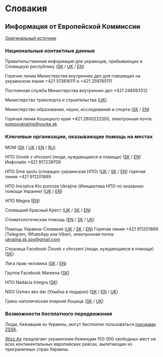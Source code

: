 # Словакия
## Информация от Европейской Коммиссии

[Оригинальный источник](https://ec.europa.eu/info/strategy/priorities-2019-2024/stronger-europe-world/eu-solidarity-ukraine/eu-assistance-ukraine/information-people-fleeing-war-ukraine_ru)

### Национальные контактные данные

Правительственная информация для украинцев, прибывающих в Словацкую республику ([SK](https://ua.gov.sk/sk.html?csrt=8918819930045023225) / [UK](https://ua.gov.sk/?csrt=8918819930045023225) / [EN](https://ua.gov.sk/en.html))

Горячие линии Министерства внутренних дел для говорящих на украинском языке +421 513816111 и +421 259765111

Постоянная служба Министерства внутренних дел +421 248593312

Министерство транспорта и строительства ([UK](https://pomocpreukrajinu.sk/))

Министерство образования, науки, исследований и спорта ([SK](https://www.minedu.sk/29993-sk/situacia-na-ukrajine/) / [EN](https://www.minedu.sk/about-the-ministry/))

Горячая линия Кошицкого края +421 2800222550,  электронная почта pomocukrajine@vucke.sk

### Ключевые организации, оказывающие помощь на местах

МОМ  ([SK](https://www.mic.iom.sk/sk/novinky/757-info-ukrajina.html) / [UK](https://www.mic.iom.sk/sk/novinky/760-informatsiya-ukrayina.html) / [EN](https://www.mic.iom.sk/en/news/758-info-ukraine.html) / [RU](https://www.mic.iom.sk/ru/2015-02-03-14-35-35/759-info-situacija-v-ukraine.html))

НПО človek v ohrození (люди, нуждающиеся в помощи) ([SK](https://clovekvohrozeni.sk/) / [EN](https://clovekvohrozeni.sk/help-to-ukraine/)) Инфолайн +421 917239708

НПО Sme spolu (словацко-украинская НПО) ([UK](https://smespolu.org/ua/%d0%b4%d1%96%d1%8f%d0%bb%d1%8c%d0%bd%d1%96%d1%81%d1%82%d1%8c/%d0%b4%d0%be%d0%bf%d0%be%d0%bc%d0%be%d0%b3%d0%b0-%d0%b6%d0%b5%d1%80%d1%82%d0%b2%d0%b0%d0%bc-%d0%b2%d0%be%d0%b9%d0%bd%d0%b8-%d0%b2-%d1%83%d0%ba%d1%80%d0%b0%d1%97%d0%bd%d1%96/) / [SK](https://smespolu.org/aktivity/pomoc-obetiam-vojny-na-ukrajine/) / [EN](https://smespolu.org/en/activities/helping-victims-of-the-war-in-ukraine/))  горячая линия +421 911201889

НПО Iniciativa Kto pomoze Ukrajine (Инициатива НПО по оказанию помощи Украине) ([UK](https://www.helpukraine.sk/ua/) / [EN](https://www.helpukraine.sk/))

НПО Magna ([EN](https://www.magna.org/en/news/we-distribute-medical-aid/))

Словацкий Красный Крест ([UK](https://redcross.sk/ukraine-info-ua/) / [SK](https://redcross.sk/ukraine-info-sk/) / [EN](https://redcross.sk/ukraine-info-sk/))

Стоматологическая помощь ([EN](https://www.stomatolog.help/?fbclid=IwAR1SLeIdIKICkw34vqlxzJcncjWcpHoAx21cXAO8PW4v-iIhGkBMkcvgsc8) / [SK](https://www.stomatolog.help/sk) / [UK](https://www.stomatolog.help/ua))

Помощь Украина-Словакия ([UK](https://smespolu.org/ua/) / [SK](https://smespolu.org/) / [EN](https://smespolu.org/en/)) Горячая линия +421 911201889 (Telegram, WhatsApp или Viber), электронная почта: ukrajina.sk.sos@gmail.com

Страница Facebook Človek v ohrození (люди, нуждающиеся в помощи) ([SK](https://www.facebook.com/clovekvohrozeni))

Лига прав человека ([SK](https://www.hrl.sk/sk) / [EN](https://www.hrl.sk/en/migration-info/online-legal-aid))

Группа Facebook Mareena ([SK](https://www.facebook.com/mareena.sk))

НПО Nadácia Integra ([SK](https://integra.sk/kampane/kriza-na-ukrajine/))

NGO Úsmev ako dar (Улыбка в подарок) ([SK](https://www.usmev.sk/susedska-pomoc-ukrajine/) / [EN](https://www.usmev.sk/helping-our-neighbor-ukraine/) / [UK](https://www.usmev.sk/ua/))

Греко-католическая епархия Кошице ([SK](https://pomahameukrajine.grkatke.sk/) / [UK](https://pomahameukrajine.grkatke.sk/%D0%BC%D0%B8-%D0%B4%D0%BE%D0%BF%D0%BE%D0%BC%D0%B0%D0%B3%D0%B0%D1%94%D0%BC%D0%BE-%D0%B2%D0%B0%D0%BC))

### Возможности бесплатного передвижения

Люди, бежавшие из Украины, могут бесплатно пользоваться [поездами ZSSK](https://www.zssk.sk/ukrajina/).

[Wizz Air](https://wizzair.com/#/rescue)  предлагает украинским беженцам 100 000 свободных мест на всех континентальных европейских рейсах, вылетающих из приграничных стран Украины.